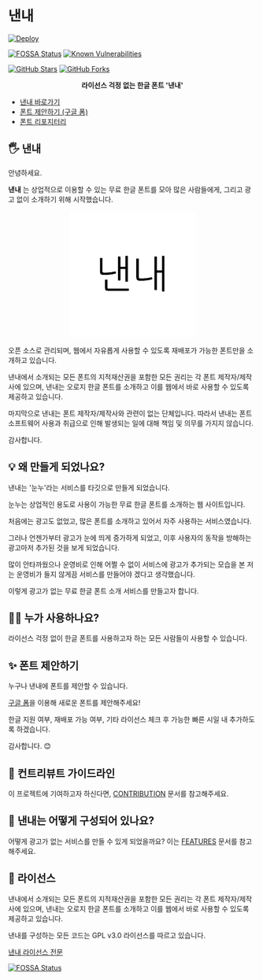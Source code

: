# 낸내

[![Deploy](https://github.com/naen-nae/naen-nae/actions/workflows/deploy.yml/badge.svg)](https://github.com/naen-nae/naen-nae/actions/workflows/deploy.yml)

[![FOSSA Status](https://app.fossa.com/api/projects/git%2Bgithub.com%2Fnaen-nae%2Fnaen-nae.svg?type=shield)](https://app.fossa.com/projects/git%2Bgithub.com%2Fnaen-nae%2Fnaen-nae?ref=badge_shield) [![Known Vulnerabilities](https://snyk.io/test/github/naen-nae/naen-nae/badge.svg)](https://snyk.io/test/github/naen-nae/naen-nae)

[![GitHub Stars](https://img.shields.io/github/stars/naen-nae/naen-nae)](https://github.com/naen-nae/naen-nae/stargazers) [![GitHub Forks](https://img.shields.io/github/forks/naen-nae/naen-nae)](https://github.com/naen-nae/naen-nae/network/members)

<p align="center">
  <b>라이선스 걱정 없는 한글 폰트 '낸내'</b>
</p>

- [낸내 바로가기](https://naen-nae.shj.rip/)
- [폰트 제안하기 (구글 폼)](https://forms.gle/cmbzX8JmazrkDUex7)
- [폰트 리포지터리](https://github.com/naen-nae/fonts)

## 🖐 낸내

안녕하세요.

**낸내** 는 상업적으로 이용할 수 있는 무료 한글 폰트를 모아 많은 사람들에게, 그리고 광고 없이 소개하기 위해 시작했습니다.

<p align="center">
  <img src="./docs/logo-256x256_white.png">
</p>

오픈 소스로 관리되며, 웹에서 자유롭게 사용할 수 있도록 재배포가 가능한 폰트만을 소개하고 있습니다.

낸내에서 소개되는 모든 폰트의 지적재산권을 포함한 모든 권리는 각 폰트 제작자/제작사에 있으며, 낸내는 오로지 한글 폰트를 소개하고 이를 웹에서 바로 사용할 수 있도록 제공하고 있습니다.

마지막으로 낸내는 폰트 제작자/제작사와 관련이 없는 단체입니다. 따라서 낸내는 폰트 소프트웨어 사용과 취급으로 인해 발생되는 일에 대해 책임 및 의무를 가지지 않습니다.

감사합니다.

## 💡 왜 만들게 되었나요?

낸내는 '눈누'라는 서비스를 타깃으로 만들게 되었습니다.

눈누는 상업적인 용도로 사용이 가능한 무료 한글 폰트를 소개하는 웹 사이트입니다.

처음에는 광고도 없었고, 많은 폰트를 소개하고 있어서 자주 사용하는 서비스였습니다.

그러나 언젠가부터 광고가 눈에 띄게 증가하게 되었고, 이후 사용자의 동작을 방해하는 광고마저 추가된 것을 보게 되었습니다.

많이 안타까웠으나 운영비로 인해 어쩔 수 없이 서비스에 광고가 추가되는 모습을 본 저는 운영비가 들지 않게끔 서비스를 만들어야 겠다고 생각했습니다.

이렇게 광고가 없는 무료 한글 폰트 소개 서비스를 만들고자 합니다.

## 🙋‍♀️ 누가 사용하나요?

라이선스 걱정 없이 한글 폰트를 사용하고자 하는 모든 사람들이 사용할 수 있습니다.

## ✨ 폰트 제안하기

누구나 낸내에 폰트를 제안할 수 있습니다.

[구글 폼](https://forms.gle/cmbzX8JmazrkDUex7)을 이용해 새로운 폰트를 제안해주세요!

한글 지원 여부, 재배포 가능 여부, 기타 라이선스 체크 후 가능한 빠른 시일 내 추가하도록 하겠습니다.

감사합니다. 😊

## 📑 컨트리뷰트 가이드라인

이 프로젝트에 기여하고자 하신다면, [CONTRIBUTION](./CONTRIBUTION.md) 문서를 참고해주세요.

## 👀 낸내는 어떻게 구성되어 있나요?

어떻게 광고가 없는 서비스를 만들 수 있게 되었을까요? 이는 [FEATURES](./FEATURES.md) 문서를 참고해주세요.

## 📜 라이선스

낸내에서 소개되는 모든 폰트의 지적재산권을 포함한 모든 권리는 각 폰트 제작자/제작사에 있으며, 낸내는 오로지 한글 폰트를 소개하고 이를 웹에서 바로 사용할 수 있도록 제공하고 있습니다.

낸내를 구성하는 모든 코드는 GPL v3.0 라이선스를 따르고 있습니다.

[낸내 라이선스 전문](./LICENSE)

[![FOSSA Status](https://app.fossa.com/api/projects/git%2Bgithub.com%2Fnaen-nae%2Fnaen-nae.svg?type=large)](https://app.fossa.com/projects/git%2Bgithub.com%2Fnaen-nae%2Fnaen-nae?ref=badge_large)
